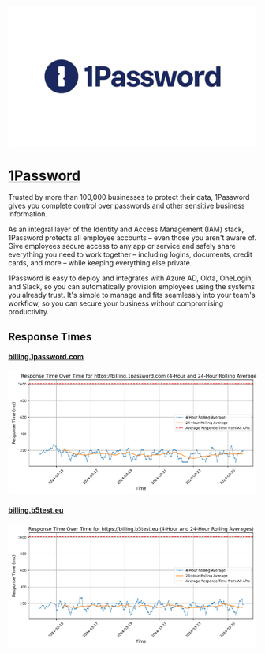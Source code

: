 [![Visit 1Password](imagePreview.jpg)](https://1password.com)

# [1Password](https://1password.com)

Trusted by more than 100,000 businesses to protect their data, 1Password gives you complete control over passwords and other sensitive business information.

As an integral layer of the Identity and Access Management (IAM) stack, 1Password protects all employee accounts – even those you aren't aware of. Give employees secure access to any app or service and safely share everything you need to work together – including logins, documents, credit cards, and more – while keeping everything else private.

1Password is easy to deploy and integrates with Azure AD, Okta, OneLogin, and Slack, so you can automatically provision employees using the systems you already trust. It's simple to manage and fits seamlessly into your team's workflow, so you can secure your business without compromising productivity.

## Response Times

#### [billing.1password.com](https://billing.1password.com)

![billing.1password.com](response-time-charts/62696c6c696e672e3170617373776f72642e636f6d.png)
#### [billing.b5test.eu](https://billing.b5test.eu)

![billing.b5test.eu](response-time-charts/62696c6c696e672e6235746573742e6575.png)
